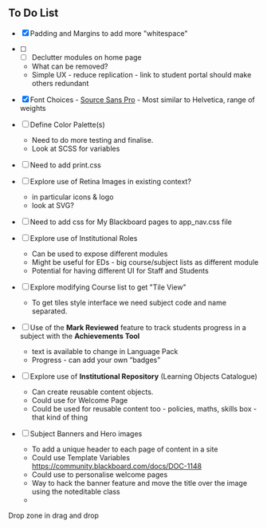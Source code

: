 ## To Do List

- [x] Padding and Margins to add more "whitespace"
- [ ] - [ ] Declutter modules on home page
  - What can be removed?
  - Simple UX - reduce replication - link to student portal should make others redundant

- [x] Font Choices - [Source Sans Pro](https://fonts.google.com/specimen/Source+Sans+Pro) - Most similar to Helvetica, range of weights
- [ ] Define Color Palette(s)
  - Need to do more testing and finalise.
  - Look at SCSS for variables  
- [ ] Need to add print.css
- [ ] Explore use of Retina Images in existing context?
  - in particular icons & logo
  - look at SVG?
- [ ] Need to add css for My Blackboard pages to app_nav.css file
- [ ] Explore use of Institutional Roles
  - Can be used to expose different modules
  - Might be useful for EDs - big course/subject lists as different module
  - Potential for having different UI for Staff and Students
- [ ] Explore modifying Course list to get "Tile View"
  - To get tiles style interface we need subject code and name separated.
- [ ] Use of the **Mark Reviewed** feature to track students progress in a subject with the **Achievements Tool**
  - text is available to change in Language Pack
  - Progress - can add your own “badges”
- [ ] Explore use of **Institutional Repository** (Learning Objects Catalogue)
  - Can create reusable content objects.
  - Could use for Welcome Page
  - Could be used for reusable content too - policies, maths, skills box - that kind of thing
- [ ] Subject Banners and Hero images
  - To add a unique header to each page of content in a site
  - Could use Template Variables https://community.blackboard.com/docs/DOC-1148
  - Could use to personalise welcome pages
  - Way to hack the banner feature and move the title over the image using the noteditable class
  -

Drop zone in drag and drop
